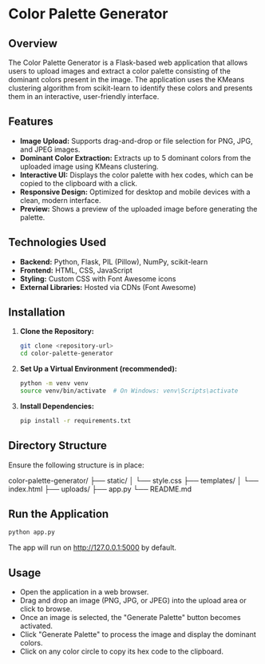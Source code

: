 # Color Palette Generator

## Overview

The Color Palette Generator is a Flask-based web application that allows users to upload images and extract a color palette consisting of the dominant colors present in the image. The application uses the KMeans clustering algorithm from scikit-learn to identify these colors and presents them in an interactive, user-friendly interface.

## Features

* **Image Upload:** Supports drag-and-drop or file selection for PNG, JPG, and JPEG images.
* **Dominant Color Extraction:** Extracts up to 5 dominant colors from the uploaded image using KMeans clustering.
* **Interactive UI:** Displays the color palette with hex codes, which can be copied to the clipboard with a click.
* **Responsive Design:** Optimized for desktop and mobile devices with a clean, modern interface.
* **Preview:** Shows a preview of the uploaded image before generating the palette.

## Technologies Used

* **Backend:** Python, Flask, PIL (Pillow), NumPy, scikit-learn
* **Frontend:** HTML, CSS, JavaScript
* **Styling:** Custom CSS with Font Awesome icons
* **External Libraries:** Hosted via CDNs (Font Awesome)

## Installation

1.  **Clone the Repository:**

    ```bash
    git clone <repository-url>
    cd color-palette-generator
    ```

2.  **Set Up a Virtual Environment (recommended):**

    ```bash
    python -m venv venv
    source venv/bin/activate  # On Windows: venv\Scripts\activate
    ```

3.  **Install Dependencies:**

    ```bash
    pip install -r requirements.txt
    ```

## Directory Structure

Ensure the following structure is in place:

color-palette-generator/
├── static/
│   └── style.css
├── templates/
│   └── index.html
├── uploads/
├── app.py
└── README.md

## Run the Application

```bash
python app.py
```

The app will run on http://127.0.0.1:5000 by default.

## Usage
* Open the application in a web browser.
* Drag and drop an image (PNG, JPG, or JPEG) into the upload area or click to browse.
* Once an image is selected, the "Generate Palette" button becomes activated. 
* Click "Generate Palette" to process the image and display the dominant colors.
* Click on any color circle to copy its hex code to the clipboard.
